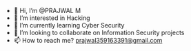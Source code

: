 - 👋 Hi, I’m @PRAJWAL M
- 👀 I’m interested in Hacking
- 🌱 I’m currently learning Cyber Security
- 💞️ I’m looking to collaborate on Information Security projects
- 📫 How to reach me? prajwal359163391@gmail.com

<!---
prajwal-3391/prajwal-3391 is a ✨ special ✨ repository because its `README.md` (this file) appears on your GitHub profile.
You can click the Preview link to take a look at your changes.
--->
